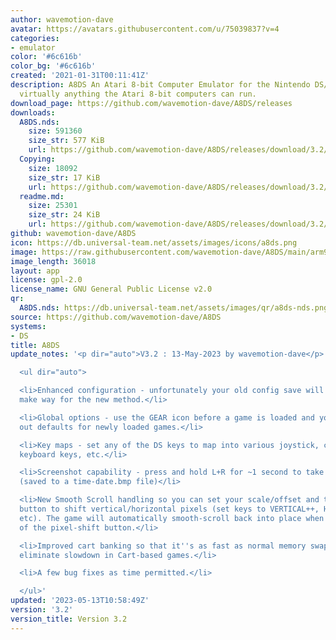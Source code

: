 ```yaml
---
author: wavemotion-dave
avatar: https://avatars.githubusercontent.com/u/75039837?v=4
categories:
- emulator
color: '#6c616b'
color_bg: '#6c616b'
created: '2021-01-31T00:11:41Z'
description: A8DS An Atari 8-bit Computer Emulator for the Nintendo DS/DSi and includes
  virtually anything the Atari 8-bit computers can run.
download_page: https://github.com/wavemotion-dave/A8DS/releases
downloads:
  A8DS.nds:
    size: 591360
    size_str: 577 KiB
    url: https://github.com/wavemotion-dave/A8DS/releases/download/3.2/A8DS.nds
  Copying:
    size: 18092
    size_str: 17 KiB
    url: https://github.com/wavemotion-dave/A8DS/releases/download/3.2/Copying
  readme.md:
    size: 25301
    size_str: 24 KiB
    url: https://github.com/wavemotion-dave/A8DS/releases/download/3.2/readme.md
github: wavemotion-dave/A8DS
icon: https://db.universal-team.net/assets/images/icons/a8ds.png
image: https://raw.githubusercontent.com/wavemotion-dave/A8DS/main/arm9/gfx/bgTop.png
image_length: 36018
layout: app
license: gpl-2.0
license_name: GNU General Public License v2.0
qr:
  A8DS.nds: https://db.universal-team.net/assets/images/qr/a8ds-nds.png
source: https://github.com/wavemotion-dave/A8DS
systems:
- DS
title: A8DS
update_notes: '<p dir="auto">V3.2 : 13-May-2023 by wavemotion-dave</p>

  <ul dir="auto">

  <li>Enhanced configuration - unfortunately your old config save will be wiped to
  make way for the new method.</li>

  <li>Global options - use the GEAR icon before a game is loaded and you can save
  out defaults for newly loaded games.</li>

  <li>Key maps - set any of the DS keys to map into various joystick, console buttons,
  keyboard keys, etc.</li>

  <li>Screenshot capability - press and hold L+R for ~1 second to take a .bmp snapshot
  (saved to a time-date.bmp file)</li>

  <li>New Smooth Scroll handling so you can set your scale/offset and then map any
  button to shift vertical/horizontal pixels (set keys to VERTICAL++, HORIZONTAL--,
  etc). The game will automatically smooth-scroll back into place when you let go
  of the pixel-shift button.</li>

  <li>Improved cart banking so that it''s as fast as normal memory swaps. This should
  eliminate slowdown in Cart-based games.</li>

  <li>A few bug fixes as time permitted.</li>

  </ul>'
updated: '2023-05-13T10:58:49Z'
version: '3.2'
version_title: Version 3.2
---
```


